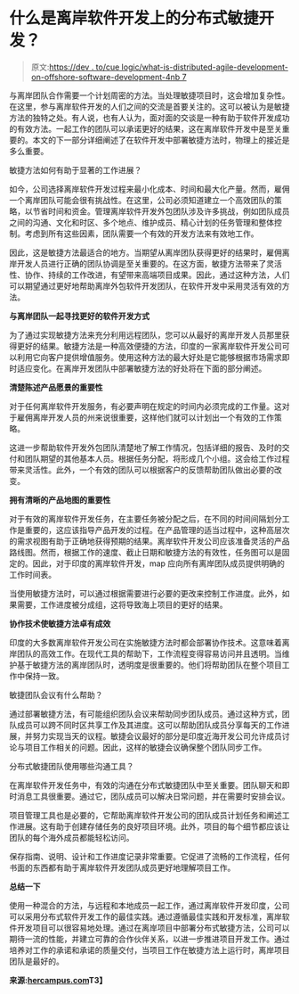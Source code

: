 # 什么是离岸软件开发上的分布式敏捷开发？

> 原文:[https://dev . to/cue logic/what-is-distributed-agile-development-on-offshore-software-development-4nb 7](https://dev.to/cuelogic/what-is-distributed-agile-development-on-offshore-software-development-4nb7)

与离岸团队合作需要一个计划周密的方法。当处理敏捷项目时，这会增加复杂性。在这里，参与离岸软件开发的人们之间的交流是首要关注的。这可以被认为是敏捷方法的独特之处。有人说，也有人认为，面对面的交谈是一种有助于软件开发成功的有效方法。一起工作的团队可以承诺更好的结果，这在离岸软件开发中是至关重要的。本文的下一部分详细阐述了在软件开发中部署敏捷方法时，物理上的接近是多么重要。

敏捷方法如何有助于显著的工作进展？

如今，公司选择离岸软件开发过程来最小化成本、时间和最大化产量。然而，雇佣一个离岸团队可能会很有挑战性。在这里，公司必须知道建立一个高效团队的策略，以节省时间和资金。管理离岸软件开发外包团队涉及许多挑战，例如团队成员之间的沟通、文化和时区、多个地点、维护成员、精心计划的任务管理和整体控制。考虑到所有这些因素，团队需要一个有效的开发方法来有效地工作。

因此，这是敏捷方法最适合的地方。当期望从离岸团队获得更好的结果时，雇佣离岸开发人员进行正确的团队协调是至关重要的。在这方面，敏捷方法带来了灵活性、协作、持续的工作改进，有望带来高端项目成果。因此，通过这种方法，人们可以期望通过更好地帮助离岸外包软件开发团队，在软件开发中采用灵活有效的方法。

**与离岸团队一起寻找更好的软件开发方式**

为了通过实现敏捷方法来充分利用远程团队，您可以从最好的离岸开发人员那里获得更好的结果。敏捷方法是一种高效便捷的方法，印度的一家离岸软件开发公司可以利用它向客户提供增值服务。使用这种方法的最大好处是它能够根据市场需求即时适应变化。在离岸开发团队中部署敏捷方法的好处将在下面的部分阐述。

**清楚陈述产品愿景的重要性**

对于任何离岸软件开发服务，有必要声明在规定的时间内必须完成的工作量。这对于雇佣离岸开发人员的州来说很重要，这样他们就可以计划出一个有效的工作策略。

这进一步帮助软件开发外包团队清楚地了解工作情况，包括详细的报告、及时的交付和团队期望的其他基本人员。根据任务分配，将形成几个小组。这会给工作过程带来灵活性。此外，一个有效的团队可以根据客户的反馈帮助团队做出必要的改变。

**拥有清晰的产品地图的重要性**

对于有效的离岸软件开发任务，在主要任务被分配之后，在不同的时间间隔划分工作是重要的，这应该指导产品开发的过程。在产品管理的适当过程中，这种高层次的需求视图有助于正确地获得预期的结果。离岸软件开发公司应该准备灵活的产品路线图。然而，根据工作的速度、截止日期和敏捷方法的有效性，任务图可以是固定的。因此，对于印度的离岸软件开发，map 应向所有离岸团队成员提供明确的工作时间表。

当使用敏捷方法时，可以通过根据需要进行必要的更改来控制工作进度。此外，如果需要，工作进度被分成组，这将导致海上项目的更好的结果。

**协作技术使敏捷方法卓有成效**

印度的大多数离岸软件开发公司在实施敏捷方法时都会部署协作技术。这意味着离岸团队的高效工作。在现代工具的帮助下，工作流程变得容易访问并且透明。当维护基于敏捷方法的离岸团队时，透明度是很重要的。他们将帮助团队在整个项目工作中保持一致。

敏捷团队会议有什么帮助？

通过部署敏捷方法，有可能组织团队会议来帮助同步团队成员。通过这种方式，团队成员可以跨不同时区共享工作及其进度。这可以帮助团队成员分享每天的工作进展，并努力实现当天的议程。敏捷会议最好的部分是印度近海开发公司允许成员讨论与项目工作相关的问题。因此，这样的敏捷会议确保整个团队同步工作。

分布式敏捷团队使用哪些沟通工具？

在离岸软件开发任务中，有效的沟通在分布式敏捷团队中至关重要。团队聊天和即时消息工具很重要。通过它，团队成员可以解决日常问题，并在需要时安排会议。

项目管理工具也是必要的，它帮助离岸软件开发公司的团队成员计划任务和阐述工作进展。这有助于创建存储任务的良好项目环境。此外，项目的每个细节都应该让团队的每个海外成员都能轻松访问。

保存指南、说明、设计和工作进度记录非常重要。它促进了流畅的工作流程，任何书面的东西都有助于离岸软件开发团队成员更好地理解项目工作。

**总结一下**

使用一种混合的方法，与远程和本地成员一起工作，通过离岸软件开发印度，公司可以采用分布式软件开发工作的最佳实践。通过遵循最佳实践和开发标准，离岸软件开发项目可以很容易地处理。通过在离岸项目中部署分布式敏捷方法，公司可以期待一流的性能，并建立可靠的合作伙伴关系，以进一步推进项目开发工作。通过培养对工作的承诺和承诺的质量交付，当项目工作在敏捷方法上运行时，离岸项目团队是最好的。

**来源:[hercampus.com](https://www.hercampus.com/author/what-distributed-agile-development-offshore-software-development)T3】**